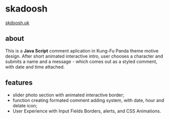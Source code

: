 # skadoosh

[skdoosh.uk](http://www.skdoosh.uk)

## about

This is a **Java Script** comment aplication in Kung-Fu Panda theme motive design. After short animated interactive intro, 
user chooses a character and submits a name and a message - which comes out as a styled comment, with date and time attached.


## features

* slider photo section with animated interactive border;
* function creating formated comment adding system, with date, hour and delate icon;
* User Experience with Input Fields Borders, alerts, and CSS Animations.




